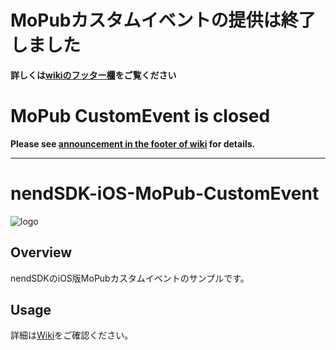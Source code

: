 # MoPubカスタムイベントの提供は終了しました

**詳しくは[wikiのフッター欄](https://github.com/fan-ADN/nendSDK-iOS-MoPub-CustomEvent/wiki)をご覧ください**

# MoPub CustomEvent is closed

**Please see [announcement in the footer of wiki](https://github.com/fan-ADN/nendSDK-iOS-MoPub-CustomEvent/wiki) for details.**

---

# nendSDK-iOS-MoPub-CustomEvent

![logo](https://user-images.githubusercontent.com/9563381/31269103-17daebce-aaba-11e7-9899-742435c4ef20.png)

## Overview
nendSDKのiOS版MoPubカスタムイベントのサンプルです。  

## Usage
詳細は[Wiki](https://github.com/fan-ADN/nendSDK-iOS-MoPub-CustomEvent/wiki)をご確認ください。  
